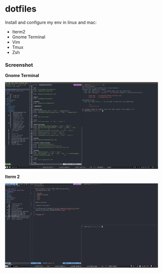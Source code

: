 # dotfiles

Install and configure my env in linux and mac:

- Iterm2
- Gnome Terminal
- Vim
- Tmux
- Zsh

### Screenshot

**Gnome Terminal**

![**Terminal**](https://github.com/krolow/dotfiles/raw/master/screenshot/gnome-terminal.png)


**Iterm 2**


![**Terminal**](https://github.com/krolow/dotfiles/raw/master/screenshot/iterm2.png)

